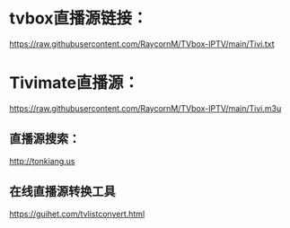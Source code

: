 # tvbox直播源链接：

https://raw.githubusercontent.com/RaycornM/TVbox-IPTV/main/Tivi.txt

# Tivimate直播源：

https://raw.githubusercontent.com/RaycornM/TVbox-IPTV/main/Tivi.m3u

## 直播源搜索：

http://tonkiang.us

## 在线直播源转换工具

https://guihet.com/tvlistconvert.html
